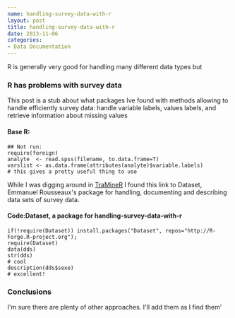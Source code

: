 ```yaml
---
name: handling-survey-data-with-r
layout: post
title: handling-survey-data-with-r
date: 2013-11-06
categories:
- Data Documentation
---
```


R is generally very good for handling many different data types but

### R has problems with survey data

This post is a stub about what packages Ive found with methods allowing to handle efficiently survey data: handle variable labels, values labels, and retrieve information about missing values

#### Base R:
    ## Not run:
    require(foreign)
    analyte  <- read.spss(filename, to.data.frame=T) 
    varslist <- as.data.frame(attributes(analyte)$variable.labels)
    # this gives a pretty useful thing to use
<p></p>

While I was digging around in [TraMineR](http://mephisto.unige.ch/traminer) I found this link to Dataset, Emmanuel Rousseaux's package for handling, documenting and describing data sets of survey data. 

#### Code:Dataset, a package for handling-survey-data-with-r
    if(!require(Dataset)) install.packages("Dataset", repos="http://R-Forge.R-project.org");
    require(Dataset)
    data(dds)
    str(dds)
    # cool
    description(dds$sexe)
    # excellent!

<p></p>

### Conclusions

I'm sure there are plenty of other approaches.  I'll add them as I find them'
